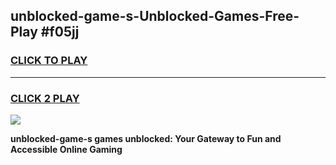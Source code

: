 
## unblocked-game-s-Unblocked-Games-Free-Play #f05jj
<h3>
<a href="https://us.freeplayer.one?title=unblocked-game-s&ref=9M">CLICK TO PLAY</a></h3>
<hr>

<h3>
<a href="https://us.freeplayer.one?title=unblocked-game-s&ref=9M">CLICK 2 PLAY</a>
  
</h3>

<a href="https://us.freeplayer.one?title=unblocked-game-s&ref=9M"><img src="https://clearcache.store/games.png"></a>


**unblocked-game-s games unblocked: Your Gateway to Fun and Accessible Online Gaming**
